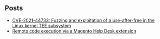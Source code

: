 ## Posts

- [CVE-2021-44733: Fuzzing and exploitation of a use-after-free in the Linux kernel TEE subsystem](https://github.com/pjlantz/optee-qemu/blob/main/README.md) 
- [Remote code execution via a Magento Help Desk extension](https://github.com/pjlantz/findings/blob/main/helpdesk.md)


